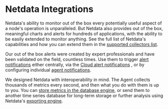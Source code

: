 <!--
title: "Integrations"
sidebar_label: "Integrations"
custom_edit_url: "https://github.com/netdata/netdata/edit/master/docs/category-overview-pages/integrations-overview.md"
description: "Available integrations in Netdata"
learn_status: "Published"
learn_rel_path: "Integrations"
-->

# Netdata Integrations

Netdata's ability to monitor out of the box every potentially useful aspect of a node's operation is unparalleled.
But Netdata also provides out of the box, meaningful charts and alerts for hundreds of applications, with the ability
to be easily extended to monitor anything. See the full list of Netdata's capabilities and how you can extend them in the 
[supported collectors list](https://github.com/netdata/netdata/blob/master/collectors/COLLECTORS.md).

Our out of the box alerts were created by expert professionals and have been validated on the field, countless times.
Use them to trigger [alert notifications](https://github.com/netdata/netdata/blob/master/docs/monitor/enable-notifications.md) 
either centrally, via the 
[Cloud alert notifications](https://github.com/netdata/netdata/blob/master/docs/cloud/alerts-notifications/notifications.md)
, or by configuring individual 
[agent notifications](https://github.com/netdata/netdata/blob/master/health/notifications/README.md).

We designed Netdata with interoperability in mind. The Agent collects thousands of metrics every second, and then what
you do with them is up to you. You can 
[store metrics in the database engine](https://github.com/netdata/netdata/blob/master/docs/guides/longer-metrics-storage.md),
or send them to another time series database for long-term storage or further analysis using
Netdata's [exporting engine](https://github.com/netdata/netdata/edit/master/exporting/README.md).


